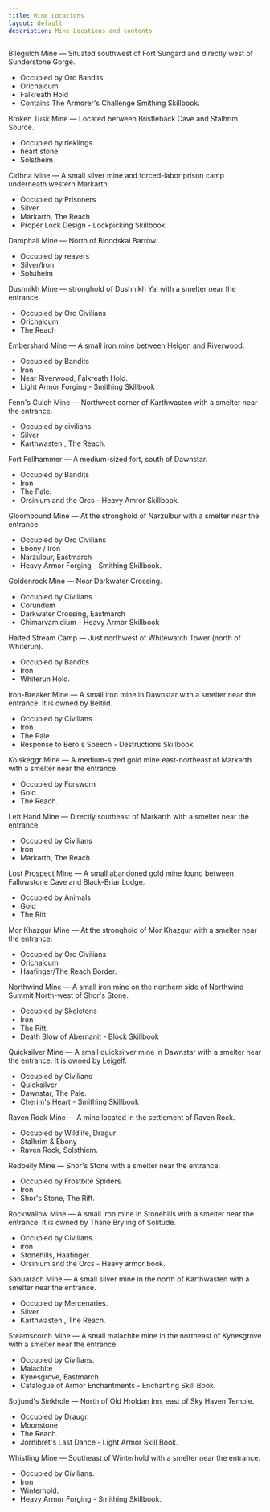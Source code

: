 ```yaml
---
title: Mine Locations
layout: default
description: Mine Locations and contents
---
```


Bilegulch Mine — Situated southwest of Fort Sungard and directly west of Sunderstone Gorge. 

* Occupied by Orc Bandits
* Orichalcum 
* Falkreath Hold
* Contains The Armorer's Challenge Smithing Skillbook.


Broken Tusk Mine — Located between Bristleback Cave and Stalhrim Source. 
* Occupied by rieklings
* heart stone
* Solstheim  

Cidhna Mine — A small silver mine and forced-labor prison camp underneath western Markarth.

* Occupied by Prisoners
* Silver
* Markarth, The Reach
* Proper Lock Design - Lockpicking Skillbook 

Damphall Mine — North of Bloodskal Barrow. 
* Occupied by reavers
* Silver/Iron
* Solstheim  

Dushnikh Mine — stronghold of Dushnikh Yal with a smelter near the entrance. 

* Occupied by Orc Civilians
* Orichalcum 
* The Reach

Embershard Mine — A small iron mine between Helgen and Riverwood. 

* Occupied by Bandits 
* Iron
* Near Riverwood, Falkreath Hold.
* Light Armor Forging - Smithing Skillbook

Fenn's Gulch Mine — Northwest corner of Karthwasten with a smelter near the entrance.

* Occupied by civilians
* Silver 
* Karthwasten , The Reach.

Fort Fellhammer — A medium-sized fort, south of Dawnstar. 

* Occupied by Bandits
* Iron
* The Pale.
* Orsinium and the Orcs - Heavy Amror Skillbook.

Gloombound Mine — At the stronghold of Narzulbur with a smelter near the entrance. 

* Occupied by Orc Civilians
* Ebony / Iron
* Narzulbur, Eastmarch
* Heavy Armor Forging - Smithing Skillbook.

Goldenrock Mine — Near Darkwater Crossing. 

* Occupied by Civilians
* Corundum 
* Darkwater Crossing, Eastmarch
* Chimarvamidium - Heavy Armor Skillbook

Halted Stream Camp — Just northwest of Whitewatch Tower (north of Whiterun). 

* Occupied by Bandits
* Iron
* Whiterun Hold.

Iron-Breaker Mine — A small iron mine in Dawnstar with a smelter near the entrance. It is owned by Beitild. 

* Occupied by Civilians
* Iron
* The Pale.
* Response to Bero's Speech - Destructions Skillbook

Kolskeggr Mine — A medium-sized gold mine east-northeast of Markarth with a smelter near the entrance. 

* Occupied by Forsworn
* Gold
* The Reach.

Left Hand Mine — Directly southeast of Markarth with a smelter near the entrance.

* Occupied by Civilians
* Iron
* Markarth, The Reach.
 
Lost Prospect Mine — A small abandoned gold mine found between Fallowstone Cave and Black-Briar Lodge. 

* Occupied by Animals
* Gold
* The Rift

Mor Khazgur Mine — At the stronghold of Mor Khazgur with a smelter near the entrance. 

* Occupied by Orc Civilians
* Orichalcum 
* Haafinger/The Reach Border.

Northwind Mine — A small iron mine on the northern side of Northwind Summit North-west of Shor's Stone. 

* Occupied by Skeletons
* Iron
* The Rift.
* Death Blow of Abernanit - Block Skillbook

Quicksilver Mine — A small quicksilver mine in Dawnstar with a smelter near the entrance. It is owned by Leigelf. 

* Occupied by Civilians
* Quicksilver 
* Dawnstar, The Pale.
* Cherim's Heart - Smithing Skillbook

Raven Rock Mine — A mine located in the settlement of Raven Rock. 

* Occupied by Wildlife, Dragur
* Stalhrim & Ebony
* Raven Rock, Solsthiem.

Redbelly Mine — Shor's Stone with a smelter near the entrance. 

* Occupied by Frostbite Spiders.
* Iron
* Shor's Stone, The Rift.

Rockwallow Mine — A small iron mine in Stonehills with a smelter near the entrance. It is owned by Thane Bryling of Solitude. 

* Occupied by Civilians.
* iron 
* Stonehills, Haafinger.
* Orsinium and the Orcs - Heavy armor book.

Sanuarach Mine — A small silver mine in the north of Karthwasten with a smelter near the entrance. 

* Occupied by Mercenaries.
* Silver 
* Karthwasten , The Reach.

Steamscorch Mine — A small malachite mine in the northeast of Kynesgrove with a smelter near the entrance. 

* Occupied by Civilians.
* Malachite 
* Kynesgrove, Eastmarch.
* Catalogue of Armor Enchantments - Enchanting Skill Book.

Soljund's Sinkhole — North of Old Hroldan Inn, east of Sky Haven Temple. 

* Occupied by Draugr.
* Moonstone 
* The Reach.
* Jornibret's Last Dance - Light Armor Skill Book.

Whistling Mine — Southeast of Winterhold with a smelter near the entrance.  

* Occupied by Civilians.
* Iron
* Winterhold.
* Heavy Armor Forging - Smithing Skillbook.
